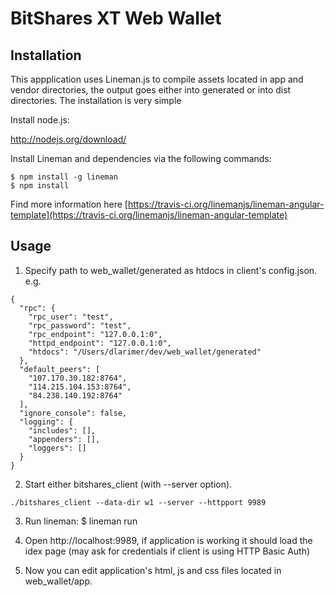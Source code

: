 # BitShares XT Web Wallet

## Installation

This appplication uses Lineman.js to compile assets located in app and vendor directories, the output goes either into generated or into dist directories.
The installation is very simple

Install node.js:

   http://nodejs.org/download/

Install Lineman and dependencies via the following commands:


    $ npm install -g lineman  
    $ npm install

Find more information here [https://travis-ci.org/linemanjs/lineman-angular-template](https://travis-ci.org/linemanjs/lineman-angular-template)


## Usage

1. Specify path to web_wallet/generated as htdocs in client's config.json. e.g.
```
{
  "rpc": {
    "rpc_user": "test",
    "rpc_password": "test",
    "rpc_endpoint": "127.0.0.1:0",
    "httpd_endpoint": "127.0.0.1:0",
    "htdocs": "/Users/dlarimer/dev/web_wallet/generated"
  },
  "default_peers": [
    "107.170.30.182:8764",
    "114.215.104.153:8764",
    "84.238.140.192:8764"
  ],
  "ignore_console": false,
  "logging": {
    "includes": [],
    "appenders": [],
    "loggers": []
  }
}
```

2. Start either bitshares_client (with --server option).
```
./bitshares_client --data-dir w1 --server --httpport 9989
```

3. Run lineman: $ lineman run

4. Open http://localhost:9989, if application is working it should load the idex page (may ask for credentials if client is using HTTP Basic Auth)

5. Now you can edit application's html, js and css files located in web_wallet/app.

